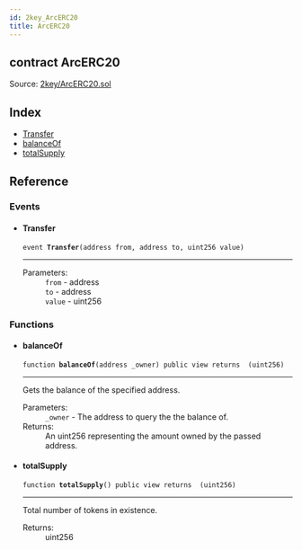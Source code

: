 ```yaml
---
id: 2key_ArcERC20
title: ArcERC20
---
```


<div class="contract-doc"><div class="contract"><h2 class="contract-header"><span class="contract-kind">contract</span> ArcERC20</h2><div class="source">Source: <a href="git+https://github.com/2keynet/web3-alpha/blob/v0.0.3/contracts/2key/ArcERC20.sol" target="_blank">2key/ArcERC20.sol</a></div></div><div class="index"><h2>Index</h2><ul><li><a href="2key_ArcERC20.html#Transfer">Transfer</a></li><li><a href="2key_ArcERC20.html#balanceOf">balanceOf</a></li><li><a href="2key_ArcERC20.html#totalSupply">totalSupply</a></li></ul></div><div class="reference"><h2>Reference</h2><div class="events"><h3>Events</h3><ul><li><div class="item event"><span id="Transfer" class="anchor-marker"></span><h4 class="name">Transfer</h4><div class="body"><code class="signature">event <strong>Transfer</strong><span>(address from, address to, uint256 value) </span></code><hr/><dl><dt><span class="label-parameters">Parameters:</span></dt><dd><div><code>from</code> - address</div><div><code>to</code> - address</div><div><code>value</code> - uint256</div></dd></dl></div></div></li></ul></div><div class="functions"><h3>Functions</h3><ul><li><div class="item function"><span id="balanceOf" class="anchor-marker"></span><h4 class="name">balanceOf</h4><div class="body"><code class="signature">function <strong>balanceOf</strong><span>(address _owner) </span><span>public </span><span>view </span><span>returns  (uint256) </span></code><hr/><div class="description"><p>Gets the balance of the specified address.</p></div><dl><dt><span class="label-parameters">Parameters:</span></dt><dd><div><code>_owner</code> - The address to query the the balance of.</div></dd><dt><span class="label-return">Returns:</span></dt><dd>An uint256 representing the amount owned by the passed address.</dd></dl></div></div></li><li><div class="item function"><span id="totalSupply" class="anchor-marker"></span><h4 class="name">totalSupply</h4><div class="body"><code class="signature">function <strong>totalSupply</strong><span>() </span><span>public </span><span>view </span><span>returns  (uint256) </span></code><hr/><div class="description"><p>Total number of tokens in existence.</p></div><dl><dt><span class="label-return">Returns:</span></dt><dd>uint256</dd></dl></div></div></li></ul></div></div></div>
